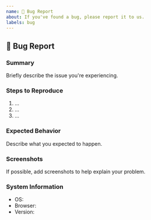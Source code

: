 ```yaml
---
name: 🐛 Bug Report
about: If you've found a bug, please report it to us.
labels: bug
---
```


## 🐛 Bug Report

### Summary

Briefly describe the issue you're experiencing.

### Steps to Reproduce

1. ...
2. ...
3. ...

### Expected Behavior

Describe what you expected to happen.

### Screenshots

If possible, add screenshots to help explain your problem.

### System Information

- OS:
- Browser:
- Version:

